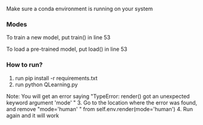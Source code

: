 Make sure a conda environment is running on your system

### Modes
To train a new model, put train() in line 53

To load a pre-trained model, put load() in line 53

### How to run?
1. run pip install -r requirements.txt
2. run python QLearning.py

Note: You will get an error saying "TypeError: render() got an unexpected keyword argument 'mode' "
3. Go to the location where the error was found, and remove "mode='human' " from self.env.render(mode='human')
4. Run again and it will work